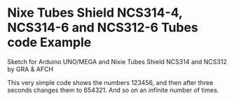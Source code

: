 # Nixe Tubes Shield NCS314-4, NCS314-6 and NCS312-6 Tubes code Example
Sketch for Arduino UNO/MEGA and Nixie Tubes Shield NCS314 and NCS312 by GRA &amp; AFCH

This very simple code shows the numbers 123456, and then after three seconds changes them to 654321. And so on an infinite number of times.
